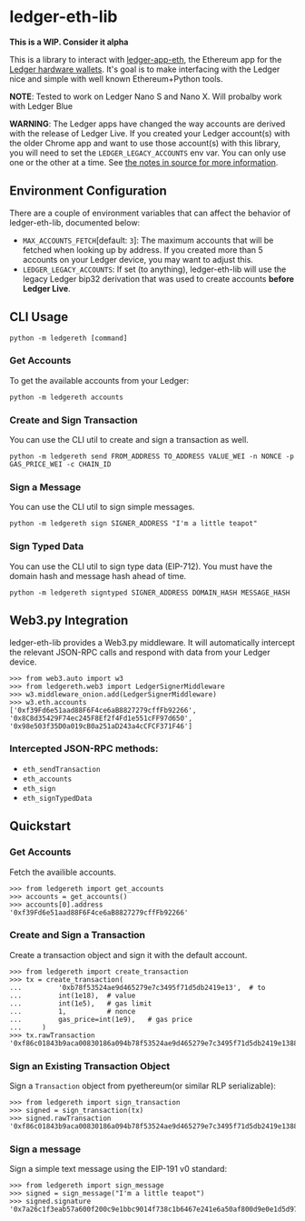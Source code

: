 # ledger-eth-lib

**This is a WIP.  Consider it alpha**

This is a library to interact with [ledger-app-eth](https://github.com/LedgerHQ/ledger-app-eth), the Ethereum app for the [Ledger hardware wallets](https://www.ledger.com/).  It's goal is to make interfacing with the Ledger nice and simple with well known Ethereum+Python tools.

**NOTE**: Tested to work on Ledger Nano S and Nano X.  Will probalby work with Ledger Blue

**WARNING**: The Ledger apps have changed the way accounts are derived with the release of Ledger Live.  If you created your Ledger account(s) with the older Chrome app and want to use those account(s) with this library, you will need to set the `LEDGER_LEGACY_ACCOUNTS` env var. You can only use one or the other at a time.  See [the notes in source for more
information](https://github.com/mikeshultz/ledger-eth-lib/blob/master/ledgereth/web3.py#L8-L34).

## Environment Configuration

There are a couple of environment variables that can affect the behavior of ledger-eth-lib,
documented below:

- `MAX_ACCOUNTS_FETCH`[default: `3`]: The maximum accounts that will be fetched when looking up by address. If you created more than 5 accounts on your Ledger device, you may want to adjust this.
- `LEDGER_LEGACY_ACCOUNTS`: If set (to anything), ledger-eth-lib will use the legacy Ledger bip32 derivation that was used to create accounts **before Ledger Live**.

## CLI Usage

    python -m ledgereth [command]

### Get Accounts

To get the available accounts from your Ledger:

    python -m ledgereth accounts

### Create and Sign Transaction

You can use the CLI util to create and sign a transaction as well.

    python -m ledgereth send FROM_ADDRESS TO_ADDRESS VALUE_WEI -n NONCE -p GAS_PRICE_WEI -c CHAIN_ID

### Sign a Message

You can use the CLI util to sign simple messages.

    python -m ledgereth sign SIGNER_ADDRESS "I'm a little teapot"

### Sign Typed Data

You can use the CLI util to sign type data (EIP-712).  You must have the domain hash and message hash ahead of time.

    python -m ledgereth signtyped SIGNER_ADDRESS DOMAIN_HASH MESSAGE_HASH

## Web3.py Integration

ledger-eth-lib provides a Web3.py middleware.  It will automatically intercept the relevant JSON-RPC calls and respond with data from your Ledger device.

    >>> from web3.auto import w3
    >>> from ledgereth.web3 import LedgerSignerMiddleware
    >>> w3.middleware_onion.add(LedgerSignerMiddleware)
    >>> w3.eth.accounts
    ['0xf39Fd6e51aad88F6F4ce6aB8827279cffFb92266', '0x8C8d35429F74ec245F8Ef2f4Fd1e551cFF97d650', '0x98e503f35D0a019cB0a251aD243a4cCFCF371F46']

### Intercepted JSON-RPC methods:

- `eth_sendTransaction`
- `eth_accounts`
- `eth_sign`
- `eth_signTypedData`

## Quickstart

### Get Accounts

Fetch the availible accounts.

    >>> from ledgereth import get_accounts
    >>> accounts = get_accounts()
    >>> accounts[0].address
    '0xf39Fd6e51aad88F6F4ce6aB8827279cffFb92266'

### Create and Sign a Transaction

Create a transaction object and sign it with the default account.

    >>> from ledgereth import create_transaction
    >>> tx = create_transaction(
    ...         '0xb78f53524ae9d465279e7c3495f71d5db2419e13',  # to
    ...         int(1e18),  # value
    ...         int(1e5),   # gas limit
    ...         1,          # nonce
    ...         gas_price=int(1e9),   # gas price
    ...     )
    >>> tx.rawTransaction
    '0xf86c01843b9aca00830186a094b78f53524ae9d465279e7c3495f71d5db2419e13880de0b6b3a76400008025a0d1b85bfcf83dfb83c75665cd6d794f7147059377ade47c1fb4c3f44d9eb1a718a06e6305f0d5d65e3562660c0cc25d425c4a69687c22e6cee2cbc2455be2b2e2ec'

### Sign an Existing Transaction Object

Sign a `Transaction` object from pyethereum(or similar RLP serializable):

    >>> from ledgereth import sign_transaction
    >>> signed = sign_transaction(tx)
    >>> signed.rawTransaction
    '0xf86c01843b9aca00830186a094b78f53524ae9d465279e7c3495f71d5db2419e13880de0b6b3a76400008025a0d1b85bfcf83dfb83c75665cd6d794f7147059377ade47c1fb4c3f44d9eb1a718a06e6305f0d5d65e3562660c0cc25d425c4a69687c22e6cee2cbc2455be2b2e2ec'

### Sign a message

Sign a simple text message using the EIP-191 v0 standard:

    >>> from ledgereth import sign_message
    >>> signed = sign_message("I'm a little teapot")
    >>> signed.signature
    '0x7a26c1f3eab57a600f200c9e1bbc9014f738c1b6467e241e6a50af800d9e0e1d5d973ae1c72fc2cf393685c8bf4c40ad3000604f4ce1803375025b1901cd745c1c'
